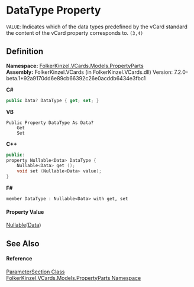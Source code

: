 # DataType Property


`VALUE`: Indicates which of the data types predefined by the vCard standard the content of the vCard property corresponds to. `(3,4)`



## Definition
**Namespace:** <a href="dbd283d2-4531-056c-7d94-281acad42316.md">FolkerKinzel.VCards.Models.PropertyParts</a>  
**Assembly:** FolkerKinzel.VCards (in FolkerKinzel.VCards.dll) Version: 7.2.0-beta.1+92a9170dd6e89cb66392c26e0acddb6434e3fbc1

**C#**
``` C#
public Data? DataType { get; set; }
```
**VB**
``` VB
Public Property DataType As Data?
	Get
	Set
```
**C++**
``` C++
public:
property Nullable<Data> DataType {
	Nullable<Data> get ();
	void set (Nullable<Data> value);
}
```
**F#**
``` F#
member DataType : Nullable<Data> with get, set
```



#### Property Value
<a href="https://learn.microsoft.com/dotnet/api/system.nullable-1" target="_blank" rel="noopener noreferrer">Nullable</a>(<a href="82485f6d-64c3-5d49-9ffd-fafef00586f2.md">Data</a>)

## See Also


#### Reference
<a href="9ce61c6e-887e-11ed-315e-910e380fb81e.md">ParameterSection Class</a>  
<a href="dbd283d2-4531-056c-7d94-281acad42316.md">FolkerKinzel.VCards.Models.PropertyParts Namespace</a>  
